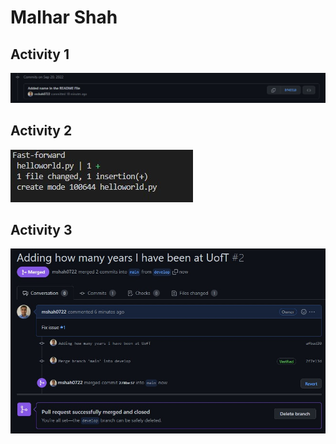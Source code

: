 # Malhar Shah

## Activity 1
![Screenshot of Activity 1 Commit](/images/Activity1.jpg)

## Activity 2
![Screenshot of Activity 2 Commit](/images/Activity2.jpg)

## Activity 3
![Screenshot of Activity 3 Commit](/images/Activity3.jpg)